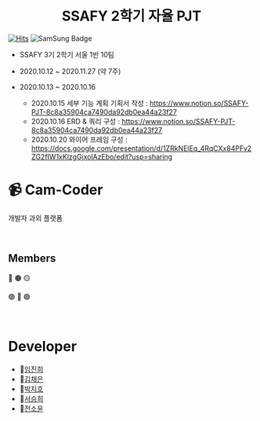 <h1 align="center">SSAFY 2학기 자율 PJT</h1>

[![Hits](https://hits.seeyoufarm.com/api/count/incr/badge.svg?url=https://lab.ssafy.com/s03-final/s03p31a110/tree/master)](https://hits.seeyoufarm.com) ![SamSung Badge](https://img.shields.io/badge/-Samsung-blue?style=flat-square&logo=Samsung)

- SSAFY 3기 2학기 서울 1반 10팀

- 2020.10.12 ~ 2020.11.27 (약 7주)

- 2020.10.13 ~ 2020.10.16
    - 2020.10.15 세부 기능 계획
    기획서 작성 : https://www.notion.so/SSAFY-PJT-8c8a35904ca7490da92db0ea44a23f27
    - 2020.10.16 ERD & 쿼리
    구성 : https://www.notion.so/SSAFY-PJT-8c8a35904ca7490da92db0ea44a23f27
    - 2020.10.20 와이어 프레임
    구성 : https://docs.google.com/presentation/d/1ZRkNElEq_4RqCXx84PFv2ZG2fIW1xKlzgGjxolAzEbo/edit?usp=sharing


# 📹 Cam-Coder

 개발자 과외 플랫폼
 
<br>

## Members

🔴   🟠   🟡 

🟢  🔵   🟣 

<br>

# Developer

- 🙋[임진희](https://lab.ssafy.com/jinhee6340)
- 🙆[김채은](https://lab.ssafy.com/fairy037)
- 🧑[박지호](https://lab.ssafy.com/wlgh325)
- 🙎[서승희](https://lab.ssafy.com/pucca94)
- 💁️[전소윤](https://lab.ssafy.com/twoposition)